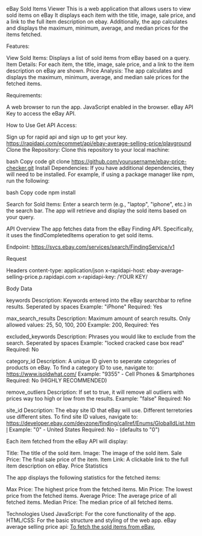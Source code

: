 eBay Sold Items Viewer
This is a web application that allows users to view sold items on eBay It displays each item with the title, image, sale price, and a link to the full item description on ebay. Additionally, the app calculates and displays the maximum, minimum, average, and median prices for the items fetched.


Features:

View Sold Items: Displays a list of sold items from eBay based on a query.
Item Details: For each item, the title, image, sale price, and a link to the item description on eBay are shown.
Price Analysis: The app calculates and displays the maximum, minimum, average, and median sale prices for the fetched items.

Requirements:

A web browser to run the app.
JavaScript enabled in the browser.
eBay API Key to access the eBay API.

How to Use
Get API Access:

Sign up for rapid api and sign up to get your key. https://rapidapi.com/ecommet/api/ebay-average-selling-price/playground
Clone the Repository: Clone this repository to your local machine:

bash
Copy code
git clone https://github.com/yourusername/ebay-price-checker.git
Install Dependencies: If you have additional dependencies, they will need to be installed. For example, if using a package manager like npm, run the following:

bash
Copy code
npm install


Search for Sold Items: Enter a search term (e.g., "laptop", "iphone", etc.) in the search bar. The app will retrieve and display the sold items based on your query.

API Overview
The app fetches data from the eBay Finding API. Specifically, it uses the findCompletedItems operation to get sold items.

Endpoint: https://svcs.ebay.com/services/search/FindingService/v1

Request

Headers
content-type: application/json
x-rapidapi-host: ebay-average-selling-price.p.rapidapi.com
x-rapidapi-key: /YOUR KEY/

Body Data

keywords
Description: Keywords entered into the eBay searchbar to refine results. Seperated by spaces
Example: "iPhone"
Required: Yes

max_search_results
Description: Maximum amount of search results. Only allowed values: 25, 50, 100, 200
Example: 200,
Required: Yes

excluded_keywords
Description: Phrases you would like to exclude from the search. Seperated by spaces
Example: "locked cracked case box read"
Required: No

category_id
Description: A unique ID given to seperate categories of products on eBay. To find a category ID to use, navigate to: https://www.isoldwhat.com/
Example: "9355" - Cell Phones & Smartphones
Required: No (HIGHLY RECOMMENDED)

remove_outliers
Description: If set to true, it will remove all outliers with prices way too high or low from the results.
Example: "false"
Required: No

site_id
Description: The ebay site ID that eBay will use. Different terretories use different sites. To find site ID values, navigate to: https://developer.ebay.com/devzone/finding/callref/Enums/GlobalIdList.html
Example: "0" - United States
Required: No - (defaults to "0")

Each item fetched from the eBay API will display:

Title: The title of the sold item.
Image: The image of the sold item.
Sale Price: The final sale price of the item.
Item Link: A clickable link to the full item description on eBay.
Price Statistics

The app displays the following statistics for the fetched items:

Max Price: The highest price from the fetched items.
Min Price: The lowest price from the fetched items.
Average Price: The average price of all fetched items.
Median Price: The median price of all fetched items.

Technologies Used
JavaScript: For the core functionality of the app.
HTML/CSS: For the basic structure and styling of the web app.
eBay average selling price api: [To fetch the sold items from eBay.](https://rapidapi.com/ecommet/api/ebay-average-selling-price/playground/apiendpoint_c727ff0a-eb1c-468e-bdb1-f85740d0a82f)
